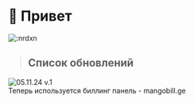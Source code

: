 # 👋 Привет

![:nrdxn](https://count.getloli.com/get/@:nrdxn)

> ## Список обновлений
![05.11.24 v.1](https://shields.io/badge/05.11.24\v.1-090909?style=for-the-badge&logo=&logoColor=white)
<br>
Теперь используется биллинг панель - mangobill.ge
